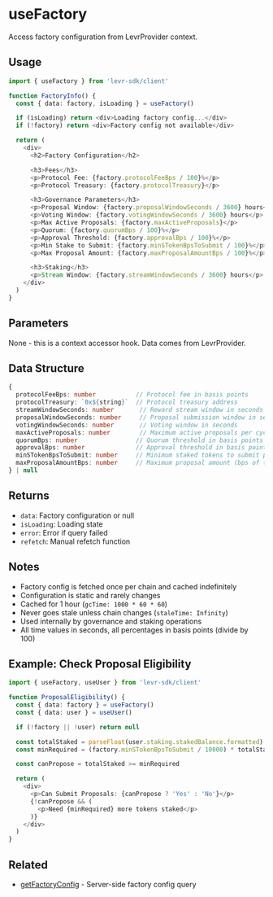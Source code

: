 # useFactory

Access factory configuration from LevrProvider context.

## Usage

```typescript
import { useFactory } from 'levr-sdk/client'

function FactoryInfo() {
  const { data: factory, isLoading } = useFactory()

  if (isLoading) return <div>Loading factory config...</div>
  if (!factory) return <div>Factory config not available</div>

  return (
    <div>
      <h2>Factory Configuration</h2>

      <h3>Fees</h3>
      <p>Protocol Fee: {factory.protocolFeeBps / 100}%</p>
      <p>Protocol Treasury: {factory.protocolTreasury}</p>

      <h3>Governance Parameters</h3>
      <p>Proposal Window: {factory.proposalWindowSeconds / 3600} hours</p>
      <p>Voting Window: {factory.votingWindowSeconds / 3600} hours</p>
      <p>Max Active Proposals: {factory.maxActiveProposals}</p>
      <p>Quorum: {factory.quorumBps / 100}%</p>
      <p>Approval Threshold: {factory.approvalBps / 100}%</p>
      <p>Min Stake to Submit: {factory.minSTokenBpsToSubmit / 100}%</p>
      <p>Max Proposal Amount: {factory.maxProposalAmountBps / 100}%</p>

      <h3>Staking</h3>
      <p>Stream Window: {factory.streamWindowSeconds / 3600} hours</p>
    </div>
  )
}
```

## Parameters

None - this is a context accessor hook. Data comes from LevrProvider.

## Data Structure

```typescript
{
  protocolFeeBps: number           // Protocol fee in basis points
  protocolTreasury: `0x${string}`  // Protocol treasury address
  streamWindowSeconds: number       // Reward stream window in seconds
  proposalWindowSeconds: number     // Proposal submission window in seconds
  votingWindowSeconds: number       // Voting window in seconds
  maxActiveProposals: number        // Maximum active proposals per cycle
  quorumBps: number                // Quorum threshold in basis points
  approvalBps: number              // Approval threshold in basis points
  minSTokenBpsToSubmit: number     // Minimum staked tokens to submit proposal (bps)
  maxProposalAmountBps: number     // Maximum proposal amount (bps of treasury)
} | null
```

## Returns

- `data`: Factory configuration or null
- `isLoading`: Loading state
- `error`: Error if query failed
- `refetch`: Manual refetch function

## Notes

- Factory config is fetched once per chain and cached indefinitely
- Configuration is static and rarely changes
- Cached for 1 hour (`gcTime: 1000 * 60 * 60`)
- Never goes stale unless chain changes (`staleTime: Infinity`)
- Used internally by governance and staking operations
- All time values in seconds, all percentages in basis points (divide by 100)

## Example: Check Proposal Eligibility

```typescript
import { useFactory, useUser } from 'levr-sdk/client'

function ProposalEligibility() {
  const { data: factory } = useFactory()
  const { data: user } = useUser()

  if (!factory || !user) return null

  const totalStaked = parseFloat(user.staking.stakedBalance.formatted)
  const minRequired = (factory.minSTokenBpsToSubmit / 10000) * totalStaked

  const canPropose = totalStaked >= minRequired

  return (
    <div>
      <p>Can Submit Proposals: {canPropose ? 'Yes' : 'No'}</p>
      {!canPropose && (
        <p>Need {minRequired} more tokens staked</p>
      )}
    </div>
  )
}
```

## Related

- [getFactoryConfig](../../../server-api/queries/factory.md) - Server-side factory config query
